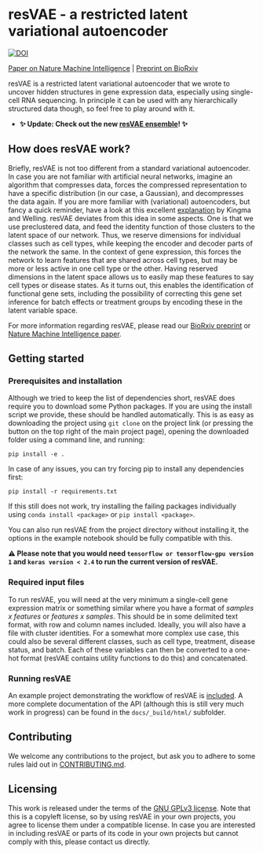 # resVAE - a restricted latent variational autoencoder

[![DOI](https://zenodo.org/badge/302657137.svg)](https://zenodo.org/badge/latestdoi/302657137)

[Paper on Nature Machine Intelligence](https://www.nature.com/articles/s42256-020-00269-9) | [Preprint on BioRxiv](https://www.biorxiv.org/content/10.1101/740415v2)

resVAE is a restricted latent variational autoencoder that we wrote to uncover hidden structures in gene expression data, especially using single-cell RNA sequencing. In principle it can be used with any hierarchically structured data though, so feel free to play around with it.

* **✨ Update: Check out the new [resVAE ensemble](https://github.com/lab-conrad/resVAE-ensemble)! ✨**

## How does resVAE work?

Briefly, resVAE is not too different from a standard variational autoencoder. In case you are not familiar with artificial neural networks, imagine an algorithm that compresses data, forces the compressed representation to have a specific distribution (in our case, a Gaussian), and decompresses the data again. If you are more familiar with (variational) autoencoders, but fancy a quick reminder, have a look at this excellent [explanation](https://arxiv.org/abs/1906.02691) by Kingma and Welling.
resVAE deviates from this idea in some aspects. One is that we use preclustered data, and feed the identity function of those clusters to the latent space of our network. Thus, we reserve dimensions for individual classes such as cell types, while keeping the encoder and decoder parts of the network the same. In the context of gene expression, this forces the network to learn features that are shared across cell types, but may be more or less active in one cell type or the other. Having reserved dimensions in the latent space allows us to easily map these features to say cell types or disease states. As it turns out, this enables the identification of functional gene sets, including the possibility of correcting this gene set inference for batch effects or treatment groups by encoding these in the latent variable space.

For more information regarding resVAE, please read our [BioRxiv preprint](https://www.biorxiv.org/content/10.1101/740415v2) or [Nature Machine Intelligence paper](https://www.nature.com/articles/s42256-020-00269-9).

## Getting started

### Prerequisites and installation

Although we tried to keep the list of dependencies short, resVAE does require you to download some Python packages. If you are using the install script we provide, these should be handled automatically. This is as easy as downloading the project using `git clone` on the project link (or pressing the button on the top right of the main project page), opening the downloaded folder using a command line, and running:
```
pip install -e .
```
In case of any issues, you can try forcing pip to install any dependencies first:
```
pip install -r requirements.txt
```
If this still does not work, try installing the failing packages individually using `conda install <package>` or `pip install <package>`.

You can also run resVAE from the project directory without installing it, the options in the example notebook should be fully compatible with this.

**⚠️ Please note that you would need `tensorflow or tensorflow-gpu version 1` and `keras version < 2.4` to run the current version of resVAE.**

### Required input files

To run resVAE, you will need at the very minimum a single-cell gene expression matrix or something similar where you have a format of *samples x features* or *features x samples*. This should be in some delimited text format, with row and column names included. Ideally, you will also have a file with cluster identities. For a somewhat more complex use case, this could also be several different classes, such as cell type, treatment, disease status, and batch. Each of these variables can then be converted to a one-hot format (resVAE contains utility functions to do this) and concatenated.

### Running resVAE

An example project demonstrating the workflow of resVAE is [included](Example_notebook.ipynb). A more complete documentation of the API (although this is still very much work in progress) can be found in the `docs/_build/html/` subfolder.

## Contributing

We welcome any contributions to the project, but ask you to adhere to some rules laid out in [CONTRIBUTING.md](CONTRIBUTING.md).

## Licensing

This work is released under the terms of the [GNU GPLv3 license](LICENSE.md). Note that this is a copyleft license, so by using resVAE in your own projects, you agree to license them under a compatible license. In case you are interested in including resVAE or parts of its code in your own projects but cannot comply with this, please contact us directly.


